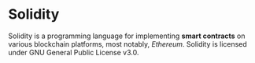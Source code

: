 # Solidity



Solidity is a programming language for implementing **smart contracts** on various blockchain platforms, most notably, *Ethereum*. Solidity is licensed under GNU General Public License v3.0.